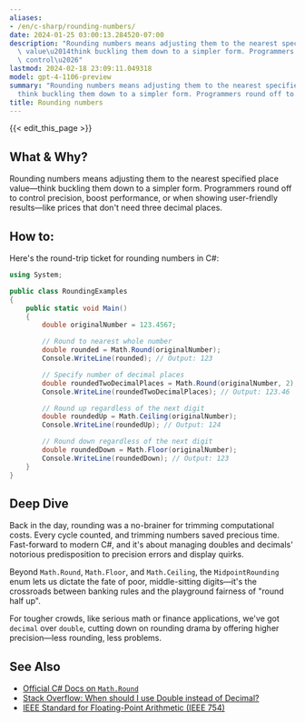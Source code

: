 ```yaml
---
aliases:
- /en/c-sharp/rounding-numbers/
date: 2024-01-25 03:00:13.284520-07:00
description: "Rounding numbers means adjusting them to the nearest specified place\
  \ value\u2014think buckling them down to a simpler form. Programmers round off to\
  \ control\u2026"
lastmod: 2024-02-18 23:09:11.049318
model: gpt-4-1106-preview
summary: "Rounding numbers means adjusting them to the nearest specified place value\u2014\
  think buckling them down to a simpler form. Programmers round off to control\u2026"
title: Rounding numbers
---
```


{{< edit_this_page >}}

## What & Why?
Rounding numbers means adjusting them to the nearest specified place value—think buckling them down to a simpler form. Programmers round off to control precision, boost performance, or when showing user-friendly results—like prices that don't need three decimal places.

## How to:
Here's the round-trip ticket for rounding numbers in C#:

```csharp
using System;

public class RoundingExamples
{
    public static void Main()
    {
        double originalNumber = 123.4567;

        // Round to nearest whole number
        double rounded = Math.Round(originalNumber);
        Console.WriteLine(rounded); // Output: 123

        // Specify number of decimal places
        double roundedTwoDecimalPlaces = Math.Round(originalNumber, 2);
        Console.WriteLine(roundedTwoDecimalPlaces); // Output: 123.46

        // Round up regardless of the next digit
        double roundedUp = Math.Ceiling(originalNumber);
        Console.WriteLine(roundedUp); // Output: 124

        // Round down regardless of the next digit
        double roundedDown = Math.Floor(originalNumber);
        Console.WriteLine(roundedDown); // Output: 123
    }
}
```

## Deep Dive
Back in the day, rounding was a no-brainer for trimming computational costs. Every cycle counted, and trimming numbers saved precious time. Fast-forward to modern C#, and it's about managing doubles and decimals' notorious predisposition to precision errors and display quirks.

Beyond `Math.Round`, `Math.Floor`, and `Math.Ceiling`, the `MidpointRounding` enum lets us dictate the fate of poor, middle-sitting digits—it's the crossroads between banking rules and the playground fairness of "round half up".

For tougher crowds, like serious math or finance applications, we've got `decimal` over `double`, cutting down on rounding drama by offering higher precision—less rounding, less problems.

## See Also
- [Official C# Docs on `Math.Round`](https://docs.microsoft.com/en-us/dotnet/api/system.math.round)
- [Stack Overflow: When should I use Double instead of Decimal?](https://stackoverflow.com/questions/1165761/decimal-vs-double-which-one-should-i-use-and-when)
- [IEEE Standard for Floating-Point Arithmetic (IEEE 754)](https://en.wikipedia.org/wiki/IEEE_754)
